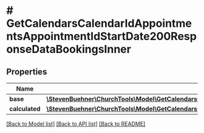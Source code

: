# # GetCalendarsCalendarIdAppointmentsAppointmentIdStartDate200ResponseDataBookingsInner

## Properties

Name | Type | Description | Notes
------------ | ------------- | ------------- | -------------
**base** | [**\StevenBuehner\ChurchTools\Model\GetCalendarsCalendarIdAppointmentsAppointmentIdStartDate200ResponseDataBookingsInnerBase**](GetCalendarsCalendarIdAppointmentsAppointmentIdStartDate200ResponseDataBookingsInnerBase.md) |  | [optional]
**calculated** | [**\StevenBuehner\ChurchTools\Model\GetCalendarsCalendarIdAppointmentsAppointmentIdStartDate200ResponseDataBookingsInnerCalculated**](GetCalendarsCalendarIdAppointmentsAppointmentIdStartDate200ResponseDataBookingsInnerCalculated.md) |  | [optional]

[[Back to Model list]](../../README.md#models) [[Back to API list]](../../README.md#endpoints) [[Back to README]](../../README.md)
